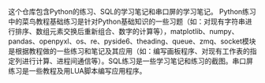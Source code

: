 这个仓库包含Python的练习、SQL的学习笔记和串口屏的学习笔记。
Python练习中的菜鸟教程基础练习是针对Python基础知识的一些习题（如：对现有字符串进行排序、数组元素交换后重新组合、数字的计算等），matplotlib、numpy、pandas、openpyxl、os、re、pyside6、theading、queue、zmq、socket模块是根据教程做的一些练习和笔记及其应用（如：编写画板程序、对现有工作表的指定列进行计算、进程间通信等）。SQL练习是一些学习笔记和练习的截图。串口屏练习是一些教程及用LUA脚本编写应用程序。
